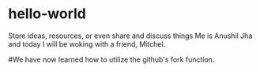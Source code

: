 # hello-world
Store ideas, resources, or even share and discuss things
Me is Anushil Jha and today I will be woking with a friend, Mitchel.

#We have now learned how to utilize the github's fork function.

